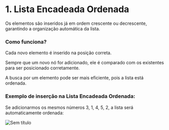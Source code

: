 # 1. Lista Encadeada Ordenada

 Os elementos são inseridos já em ordem crescente ou decrescente, garantindo a organização automática da lista.

 ### Como funciona?
Cada novo elemento é inserido na posição correta.

Sempre que um novo nó for adicionado, ele é comparado com os existentes para ser posicionado corretamente.

A busca por um elemento pode ser mais eficiente, pois a lista está ordenada.

### Exemplo de inserção na Lista Encadeada Ordenada:

Se adicionarmos os mesmos números 3, 1, 4, 5, 2, a lista será automaticamente ordenada:

![Sem título](https://github.com/user-attachments/assets/0d1e43ff-cf81-4136-b4e4-5acbf6fc0578)
